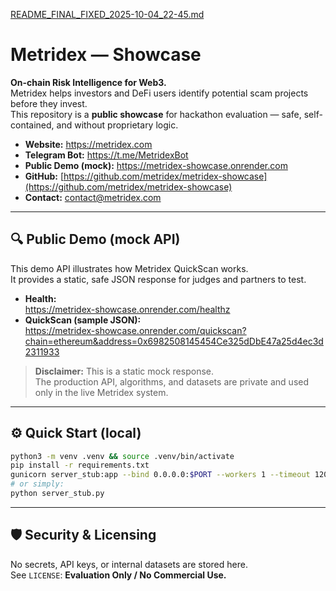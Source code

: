 [README_FINAL_FIXED_2025-10-04_22-45.md](https://github.com/user-attachments/files/22704587/README_FINAL_FIXED_2025-10-04_22-45.md)
# Metridex — Showcase

**On-chain Risk Intelligence for Web3.**  
Metridex helps investors and DeFi users identify potential scam projects before they invest.  
This repository is a **public showcase** for hackathon evaluation — safe, self-contained, and without proprietary logic.

- **Website:** https://metridex.com  
- **Telegram Bot:** https://t.me/MetridexBot  
- **Public Demo (mock):** https://metridex-showcase.onrender.com  
- **GitHub:** [https://github.com/metridex/metridex-showcase](https://github.com/metridex/metridex-showcase)  
- **Contact:** contact@metridex.com

---

## 🔍 Public Demo (mock API)

This demo API illustrates how Metridex QuickScan works.  
It provides a static, safe JSON response for judges and partners to test.

- **Health:**  
  https://metridex-showcase.onrender.com/healthz
- **QuickScan (sample JSON):**  
  https://metridex-showcase.onrender.com/quickscan?chain=ethereum&address=0x6982508145454Ce325dDbE47a25d4ec3d2311933

> **Disclaimer:** This is a static mock response.  
> The production API, algorithms, and datasets are private and used only in the live Metridex system.

---

## ⚙️ Quick Start (local)

```bash
python3 -m venv .venv && source .venv/bin/activate
pip install -r requirements.txt
gunicorn server_stub:app --bind 0.0.0.0:$PORT --workers 1 --timeout 120
# or simply:
python server_stub.py
```

---

## 🛡️ Security & Licensing

No secrets, API keys, or internal datasets are stored here.  
See `LICENSE`: **Evaluation Only / No Commercial Use.**
